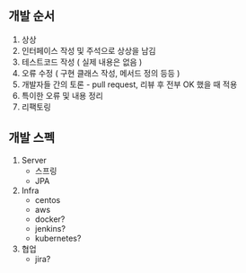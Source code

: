 ## 개발 순서
1. 상상
2. 인터페이스 작성 및 주석으로 상상을 남김
3. 테스트코드 작성 ( 실제 내용은 없음 )
4. 오류 수정 ( 구현 클래스 작성, 메서드 정의 등등 )
5. 개발자들 간의 토론 - pull request, 리뷰 후 전부 OK 했을 때 적용
6. 특이한 오류 및 내용 정리
7. 리팩토링

## 개발 스펙
1. Server
    - 스프링
    - JPA
2. Infra
    - centos
    - aws
    - docker?
    - jenkins?
    - kubernetes?
3. 협업
    - jira?